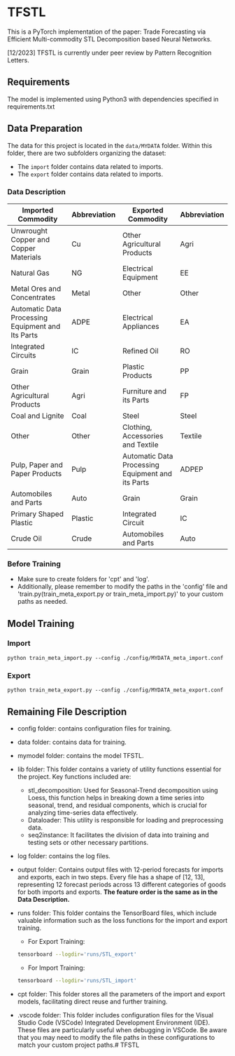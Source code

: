 # TFSTL
This is a PyTorch implementation of the paper: Trade Forecasting via Efficient Multi-commodity STL Decomposition based Neural Networks.

[12/2023] TFSTL is currently under peer review by Pattern Recognition Letters.

## Requirements
The model is implemented using Python3 with dependencies specified in requirements.txt

## Data Preparation

The data for this project is located in the `data/MYDATA` folder. Within this folder, there are two subfolders organizing the dataset: 
- The `import` folder contains data related to imports.
- The `export` folder contains data related to imports.

### Data Description

| Imported Commodity                                     | Abbreviation | Exported Commodity                             | Abbreviation |
|--------------------------------------------------------|--------------|------------------------------------------------|--------------|
| Unwrought Copper and Copper Materials                  | Cu           | Other Agricultural Products                    | Agri         |
| Natural Gas                                            | NG           | Electrical Equipment                           | EE           |
| Metal Ores and Concentrates                            | Metal        | Other                                          | Other        |
| Automatic Data Processing Equipment and Its Parts      | ADPE         | Electrical Appliances                          | EA           |
| Integrated Circuits                                    | IC           | Refined Oil                                    | RO           |
| Grain                                                  | Grain        | Plastic Products                               | PP           |
| Other Agricultural Products                            | Agri         | Furniture and its Parts                        | FP           |
| Coal and Lignite                                       | Coal         | Steel                                          | Steel        |
| Other                                                  | Other        | Clothing, Accessories and Textile              | Textile      |
| Pulp, Paper and Paper Products                         | Pulp         | Automatic Data Processing Equipment and its Parts | ADPEP      |
| Automobiles and Parts                                  | Auto         | Grain                                          | Grain        |
| Primary Shaped Plastic                                 | Plastic      | Integrated Circuit                             | IC           |
| Crude Oil                                              | Crude        | Automobiles and Parts                          | Auto         |

### Before Training
- Make sure to create folders for 'cpt' and 'log'.
- Additionally, please remember to modify the paths in the 'config' file and 'train.py(train_meta_export.py or train_meta_import.py)' to your custom paths as needed.

## Model Training

### Import
```
python train_meta_import.py --config ./config/MYDATA_meta_import.conf
```

### Export
```
python train_meta_export.py --config ./config/MYDATA_meta_export.conf
```

## Remaining File Description

- config folder: contains configuration files for training.
- data folder: contains data for training.
- mymodel folder: contains the model TFSTL.
- lib folder: This folder contains a variety of utility functions essential for the project. Key functions included are:
  - stl_decomposition: Used for Seasonal-Trend decomposition using Loess, this function helps in breaking down a time series into seasonal, trend, and residual components, which is crucial for analyzing time-series data effectively.
  - Dataloader: This utility is responsible for loading and preprocessing data.
  - seq2instance: It facilitates the division of data into training and testing sets or other necessary partitions.
- log folder: contains the log files.
- output folder: Contains output files with 12-period forecasts for imports and exports, each in two steps. Every file has a shape of [12, 13], representing 12 forecast periods across 13 different categories of goods for both imports and exports. **The feature order is the same as in the Data Description.**
- runs folder: This folder contains the TensorBoard files, which include valuable information such as the loss functions for the import and export training. 

    - For Export Training:
    ```bash
    tensorboard --logdir='runs/STL_export'
    ```

    - For Import Training:
    ```bash
    tensorboard --logdir='runs/STL_import'
    ```
- cpt folder: This folder stores all the parameters of the import and export models, facilitating direct reuse and further training.
- .vscode folder: This folder includes configuration files for the Visual Studio Code (VSCode) Integrated Development Environment (IDE). These files are particularly useful when debugging in VSCode. Be aware that you may need to modify the file paths in these configurations to match your custom project paths.# TFSTL
